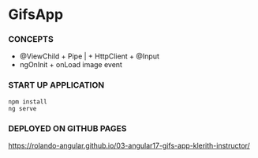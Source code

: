 # GifsApp

### CONCEPTS
* @ViewChild + Pipe | + HttpClient + @Input
* ngOnInit + onLoad image event

### START UP APPLICATION
```
npm install
ng serve
```

### DEPLOYED ON GITHUB PAGES
https://rolando-angular.github.io/03-angular17-gifs-app-klerith-instructor/
